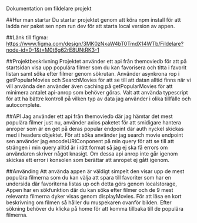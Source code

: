 Dokumentation om fildelare projekt

##Hur man startar
Du startar projektet genom att köra npm install för att ladda ner paket sen npm run dev för att starta local version av appen.

##Länk till figma:
https://www.figma.com/design/3MK0zNxaW4bT0TmdX14WTb/Fildelare?node-id=0-1&t=M0t6g62rE8UNtRK3-1

##Projektbeskrivning
Projektet använder ett api från themoviedb för att på startsidan visa upp populära filmer som du kan favorisera och titta i favorit listan samt söka efter filmer genom sökrutan. Använder asynkrona rop i getPopularMovies och SearchMovies för att se till att datan alltid finns när vi vill använda den använder även caching på getPopularMovies för att minimera antalet api-anrop som behöver göras. Valt att använda typescript för att ha bättre kontroll på vilken typ av data jag använder i olika tillfälle och autocomplete.

##API
Jag använder ett api från themoviedb där jag hämtar det mest populära filmer just nu, använder axios paketet för att smidigare hantera anroper som är en get på deras popular endpoint där auth nyckel skickas med i headers objektet. För att söka använder jag search movie endpoint sen använder jag encodeURIConponent på min query för att se till att strängen i min query alltid är i rätt format så jag ej ska få errors om användaren skriver något knasigt. Om dessa api anrop inte går igenom skickas ett error i konsolen som berättar att anropet ej gått igenom.

##Använding
Att använda appen är väldigt simpelt den visar upp de mest populära filmerna som du kan välja att spara till favoriter som har en undersida där favoriterna listas up och detta görs genom localstorage, Appen har en sökfunktion där du kan söka efter filmer och de 9 mest relevanta filmerna dyker visas genom displayMovies. För att läsa en kort beskrivning om filmen så håller du muspekaren ovanför bilden. Efter sökning behöver du klicka på home för att komma tillbaka till de populära filmerna.
